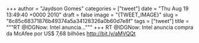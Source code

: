 
+++
author = "Jaydson Gomes"
categories = ["tweet"]
date = "Thu Aug 19 13:49:40 +0000 2010"
draft = false
image = "{TWEET_IMAGE}"
slug = "8c85c68371876b49374a5a34128326a0b60d7e8f"
tags = ["tweet"]
title = """RT @IDGNow: Intel anuncia..."""
+++
RT @IDGNow: Intel anuncia compra da McAfee por US$ 7,68 bilhões  http://bit.ly/aMVQQt
